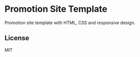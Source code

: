 # Promotion Site Template
Promotion site template with HTML, CSS and responsive design.


## License
MIT
